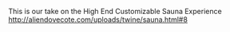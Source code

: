 This is our take on the High End Customizable Sauna Experience
http://aliendovecote.com/uploads/twine/sauna.html#8
